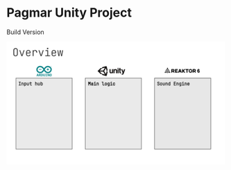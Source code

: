 # Pagmar Unity Project
 Build Version

 
![Alt text](Tech_Breif-Slides/Presntation_1.png?raw=true "Title")

